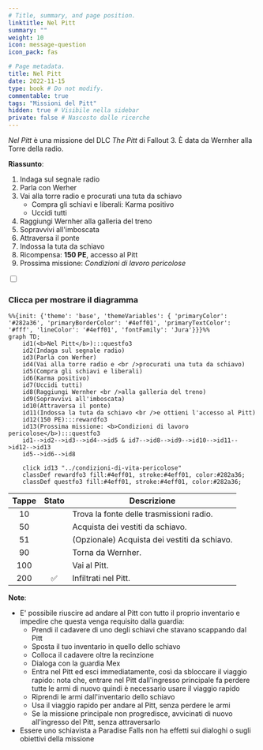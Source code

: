 ```yaml
---
# Title, summary, and page position.
linktitle: Nel Pitt
summary: ""
weight: 10
icon: message-question
icon_pack: fas

# Page metadata.
title: Nel Pitt
date: 2022-11-15
type: book # Do not modify.
commentable: true
tags: "Missioni del Pitt"
hidden: true # Visibile nella sidebar
private: false # Nascosto dalle ricerche
---
```



<div class="fo3">

*Nel Pitt* è una missione del DLC *The Pitt* di Fallout 3. È data da Wernher alla Torre della radio.

**Riassunto**:
1. Indaga sul segnale radio
2. Parla con Werher
3. Vai alla torre radio e procurati una tuta da schiavo
   - Compra gli schiavi e liberali: Karma positivo
   - Uccidi tutti
4. Raggiungi Wernher alla galleria del treno
5. Sopravvivi all'imboscata
6. Attraversa il ponte
7. Indossa la tuta da schiavo
8. Ricompensa: **150 PE**, accesso al Pitt
9. Prossima missione: *Condizioni di lavoro pericolose*


<section class="chart-collapse">
<input type="checkbox" name="collapse2" id="handle2">
<h3 class="handle">
<label for="handle2">Clicca per mostrare il diagramma</label>
</h3>
<div class="content">

```mermaid
%%{init: {'theme': 'base', 'themeVariables': { 'primaryColor': '#282a36', 'primaryBorderColor': '#4eff01', 'primaryTextColor': '#fff', 'lineColor': '#4eff01', 'fontFamily': 'Jura'}}}%%
graph TD;
    id1(<b>Nel Pitt</b>):::questfo3
    id2(Indaga sul segnale radio)
    id3(Parla con Werher)
    id4(Vai alla torre radio e <br />procurati una tuta da schiavo)
    id5(Compra gli schiavi e liberali)
    id6(Karma positivo)
    id7(Uccidi tutti) 
    id8(Raggiungi Wernher <br />alla galleria del treno)
    id9(Sopravvivi all'imboscata)
    id10(Attraversa il ponte)
    id11(Indossa la tuta da schiavo <br />e ottieni l'accesso al Pitt)
    id12(150 PE):::rewardfo3
    id13(Prossima missione: <b>Condizioni di lavoro pericolose</b>):::questfo3
    id1-->id2-->id3-->id4-->id5 & id7-->id8-->id9-->id10-->id11-->id12-->id13
    id5-->id6-->id8
    
    click id13 "../condizioni-di-vita-pericolose"
    classDef rewardfo3 fill:#4eff01, stroke:#4eff01, color:#282a36;
    classDef questfo3 fill:#4eff01, stroke:#4eff01, color:#282a36;
```

</div>
</section>

| Tappe |       Stato        | Descrizione |
| :---: | :----------------: | ----------- |
| 10      |                    |  Trova la fonte delle trasmissioni radio.           |
| 50      |                    | Acquista dei vestiti da schiavo.            |
| 51      |                    | (Opzionale) Acquista dei vestiti da schiavo.            |
| 90      |                    |  Torna da Wernher.           |
| 100      |                    |   Vai al Pitt.          |
| 200      |  :white_check_mark:                  | Infiltrati nel Pitt.            |



**Note**:
- E' possibile riuscire ad andare al Pitt con tutto il proprio inventario e impedire che questa venga requisito dalla guardia:
	-  Prendi il cadavere di uno degli schiavi che stavano scappando dal Pitt
	- Sposta il tuo inventario in quello dello schiavo
	-  Colloca il cadavere oltre la recinzione
	- Dialoga con la guardia Mex
	- Entra nel Pitt ed esci immediatamente, così da sbloccare il viaggio rapido: nota che, entrare nel Pitt dall'ingresso principale fa perdere tutte le armi di nuovo quindi è necessario usare il viaggio rapido
	- Riprendi le armi dall'inventario dello schiavo
	- Usa il viaggio rapido per andare al Pitt, senza perdere le armi
	- Se la missione principale non progredisce, avvicinati di nuovo all'ingresso del Pitt, senza attraversarlo
- Essere uno schiavista a Paradise Falls non ha effetti sui dialoghi o sugli obiettivi della missione



</div>